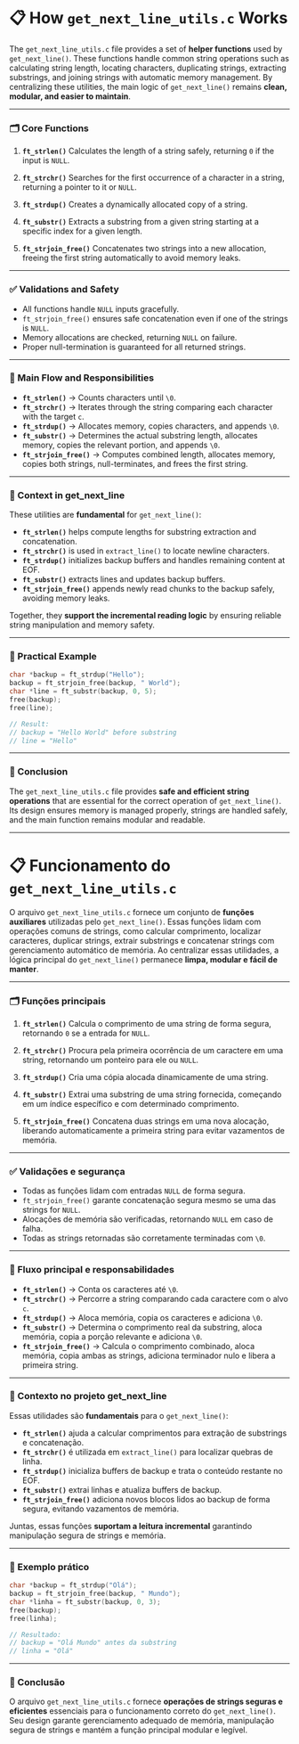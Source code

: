 # 📋 How `get_next_line_utils.c` Works

The `get_next_line_utils.c` file provides a set of **helper functions** used by `get_next_line()`. These functions handle common string operations such as calculating string length, locating characters, duplicating strings, extracting substrings, and joining strings with automatic memory management. By centralizing these utilities, the main logic of `get_next_line()` remains **clean, modular, and easier to maintain**.

---

### 🗂️ Core Functions

1. **`ft_strlen()`**
   Calculates the length of a string safely, returning `0` if the input is `NULL`.

2. **`ft_strchr()`**
   Searches for the first occurrence of a character in a string, returning a pointer to it or `NULL`.

3. **`ft_strdup()`**
   Creates a dynamically allocated copy of a string.

4. **`ft_substr()`**
   Extracts a substring from a given string starting at a specific index for a given length.

5. **`ft_strjoin_free()`**
   Concatenates two strings into a new allocation, freeing the first string automatically to avoid memory leaks.

---

### ✅ Validations and Safety

* All functions handle `NULL` inputs gracefully.
* `ft_strjoin_free()` ensures safe concatenation even if one of the strings is `NULL`.
* Memory allocations are checked, returning `NULL` on failure.
* Proper null-termination is guaranteed for all returned strings.

---

### 🔄 Main Flow and Responsibilities

* **`ft_strlen()`** → Counts characters until `\0`.
* **`ft_strchr()`** → Iterates through the string comparing each character with the target `c`.
* **`ft_strdup()`** → Allocates memory, copies characters, and appends `\0`.
* **`ft_substr()`** → Determines the actual substring length, allocates memory, copies the relevant portion, and appends `\0`.
* **`ft_strjoin_free()`** → Computes combined length, allocates memory, copies both strings, null-terminates, and frees the first string.

---

### 🔗 Context in get\_next\_line

These utilities are **fundamental** for `get_next_line()`:

* **`ft_strlen()`** helps compute lengths for substring extraction and concatenation.
* **`ft_strchr()`** is used in `extract_line()` to locate newline characters.
* **`ft_strdup()`** initializes backup buffers and handles remaining content at EOF.
* **`ft_substr()`** extracts lines and updates backup buffers.
* **`ft_strjoin_free()`** appends newly read chunks to the backup safely, avoiding memory leaks.

Together, they **support the incremental reading logic** by ensuring reliable string manipulation and memory safety.

---

### 📝 Practical Example

```c
char *backup = ft_strdup("Hello");
backup = ft_strjoin_free(backup, " World");
char *line = ft_substr(backup, 0, 5);
free(backup);
free(line);

// Result:
// backup = "Hello World" before substring
// line = "Hello"
```

---

### 🎯 Conclusion

The `get_next_line_utils.c` file provides **safe and efficient string operations** that are essential for the correct operation of `get_next_line()`. Its design ensures memory is managed properly, strings are handled safely, and the main function remains modular and readable.

---

# 📋 Funcionamento do `get_next_line_utils.c`

O arquivo `get_next_line_utils.c` fornece um conjunto de **funções auxiliares** utilizadas pelo `get_next_line()`. Essas funções lidam com operações comuns de strings, como calcular comprimento, localizar caracteres, duplicar strings, extrair substrings e concatenar strings com gerenciamento automático de memória. Ao centralizar essas utilidades, a lógica principal do `get_next_line()` permanece **limpa, modular e fácil de manter**.

---

### 🗂️ Funções principais

1. **`ft_strlen()`**
   Calcula o comprimento de uma string de forma segura, retornando `0` se a entrada for `NULL`.

2. **`ft_strchr()`**
   Procura pela primeira ocorrência de um caractere em uma string, retornando um ponteiro para ele ou `NULL`.

3. **`ft_strdup()`**
   Cria uma cópia alocada dinamicamente de uma string.

4. **`ft_substr()`**
   Extrai uma substring de uma string fornecida, começando em um índice específico e com determinado comprimento.

5. **`ft_strjoin_free()`**
   Concatena duas strings em uma nova alocação, liberando automaticamente a primeira string para evitar vazamentos de memória.

---

### ✅ Validações e segurança

* Todas as funções lidam com entradas `NULL` de forma segura.
* `ft_strjoin_free()` garante concatenação segura mesmo se uma das strings for `NULL`.
* Alocações de memória são verificadas, retornando `NULL` em caso de falha.
* Todas as strings retornadas são corretamente terminadas com `\0`.

---

### 🔄 Fluxo principal e responsabilidades

* **`ft_strlen()`** → Conta os caracteres até `\0`.
* **`ft_strchr()`** → Percorre a string comparando cada caractere com o alvo `c`.
* **`ft_strdup()`** → Aloca memória, copia os caracteres e adiciona `\0`.
* **`ft_substr()`** → Determina o comprimento real da substring, aloca memória, copia a porção relevante e adiciona `\0`.
* **`ft_strjoin_free()`** → Calcula o comprimento combinado, aloca memória, copia ambas as strings, adiciona terminador nulo e libera a primeira string.

---

### 🔗 Contexto no projeto get\_next\_line

Essas utilidades são **fundamentais** para o `get_next_line()`:

* **`ft_strlen()`** ajuda a calcular comprimentos para extração de substrings e concatenação.
* **`ft_strchr()`** é utilizada em `extract_line()` para localizar quebras de linha.
* **`ft_strdup()`** inicializa buffers de backup e trata o conteúdo restante no EOF.
* **`ft_substr()`** extrai linhas e atualiza buffers de backup.
* **`ft_strjoin_free()`** adiciona novos blocos lidos ao backup de forma segura, evitando vazamentos de memória.

Juntas, essas funções **suportam a leitura incremental** garantindo manipulação segura de strings e memória.

---

### 📝 Exemplo prático

```c
char *backup = ft_strdup("Olá");
backup = ft_strjoin_free(backup, " Mundo");
char *linha = ft_substr(backup, 0, 3);
free(backup);
free(linha);

// Resultado:
// backup = "Olá Mundo" antes da substring
// linha = "Olá"
```

---

### 🎯 Conclusão

O arquivo `get_next_line_utils.c` fornece **operações de strings seguras e eficientes** essenciais para o funcionamento correto do `get_next_line()`. Seu design garante gerenciamento adequado de memória, manipulação segura de strings e mantém a função principal modular e legível.
